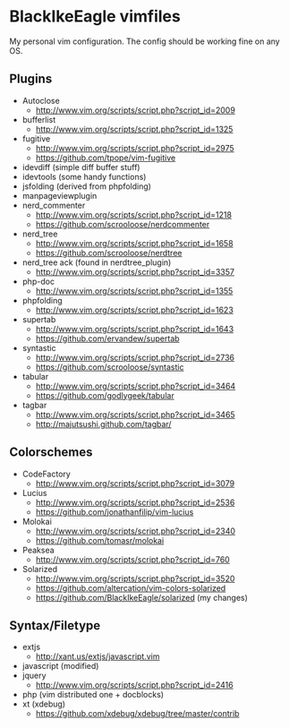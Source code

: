 BlackIkeEagle vimfiles
===

My personal vim configuration.
The config should be working fine on any OS.

Plugins
---

* Autoclose
  * http://www.vim.org/scripts/script.php?script_id=2009
* bufferlist
  * http://www.vim.org/scripts/script.php?script_id=1325
* fugitive
  * http://www.vim.org/scripts/script.php?script_id=2975
  * https://github.com/tpope/vim-fugitive
* idevdiff (simple diff buffer stuff)
* idevtools (some handy functions)
* jsfolding (derived from phpfolding)
* manpageviewplugin
* nerd_commenter
  * http://www.vim.org/scripts/script.php?script_id=1218
  * https://github.com/scrooloose/nerdcommenter
* nerd_tree
  * http://www.vim.org/scripts/script.php?script_id=1658
  * https://github.com/scrooloose/nerdtree
* nerd_tree ack (found in nerdtree_plugin)
  * http://www.vim.org/scripts/script.php?script_id=3357
* php-doc
  * http://www.vim.org/scripts/script.php?script_id=1355
* phpfolding
  * http://www.vim.org/scripts/script.php?script_id=1623
* supertab
  * http://www.vim.org/scripts/script.php?script_id=1643
  * https://github.com/ervandew/supertab
* syntastic
  * http://www.vim.org/scripts/script.php?script_id=2736
  * https://github.com/scrooloose/syntastic
* tabular
  * http://www.vim.org/scripts/script.php?script_id=3464
  * https://github.com/godlygeek/tabular
* tagbar
  * http://www.vim.org/scripts/script.php?script_id=3465
  * http://majutsushi.github.com/tagbar/

Colorschemes
---

* CodeFactory
  * http://www.vim.org/scripts/script.php?script_id=3079
* Lucius
  * http://www.vim.org/scripts/script.php?script_id=2536
  * https://github.com/jonathanfilip/vim-lucius
* Molokai
  * http://www.vim.org/scripts/script.php?script_id=2340
  * https://github.com/tomasr/molokai
* Peaksea
  * http://www.vim.org/scripts/script.php?script_id=760
* Solarized
  * http://www.vim.org/scripts/script.php?script_id=3520
  * https://github.com/altercation/vim-colors-solarized
  * https://github.com/BlackIkeEagle/solarized (my changes)

Syntax/Filetype
---

* extjs
  * http://xant.us/extjs/javascript.vim
* javascript (modified)
* jquery
  * http://www.vim.org/scripts/script.php?script_id=2416
* php (vim distributed one + docblocks)
* xt (xdebug)
  * https://github.com/xdebug/xdebug/tree/master/contrib

